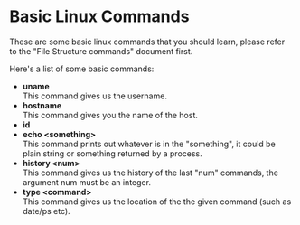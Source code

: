 # Basic Linux Commands

These are some basic linux commands that you should learn, please refer to the "File Structure commands" document first.  

Here's a list of some basic commands:  
  - **uname**  
    This command gives us the username.  
  - **hostname**  
    This command gives you the name of the host.  
  - **id**  
  - **echo \<something\>**  
    This command prints out whatever is in the "something", it could be plain string or something returned by a process.  
  - **history \<num\>**  
    This command gives us the history of the last "num" commands, the argument num must be an integer.  
  - **type \<command\>**  
    This command gives us the location of the the given command (such as date/ps etc).  
    
   
